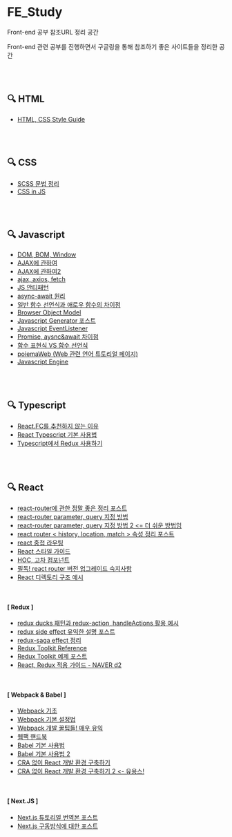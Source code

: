 # **FE_Study**
Front-end 공부 참조URL 정리 공간

Front-end 관련 공부를 진행하면서 구글링을 통해 참조하기 좋은 사이트들을 정리한 공간

<br/>

<br/>

## 🔍 HTML

- [HTML, CSS Style Guide](https://ui.toast.com/fe-guide/ko_HTMLCSS#html-%EB%AC%B8%EC%84%9C-%ED%98%95%EC%8B%9D%EC%9D%84-%EB%AA%85%ED%99%95%ED%95%98%EA%B2%8C-%EC%A7%80%EC%A0%95%ED%95%9C%EB%8B%A4)

<br/>

<br/>

## 🔍 CSS

- [SCSS 문법 정리](https://soooprmx.com/scsssass-%EB%AC%B8%EB%B2%95-%EC%A0%95%EB%A6%AC/)
- [CSS in JS](https://d0gf00t.tistory.com/22)

<br/>

<br/>

## 🔍 Javascript

- [DOM, BOM, Window](https://cbw1030.tistory.com/46)
- [AJAX에 관하여](https://kimcoder.tistory.com/113)
- [AJAX에 관하여2](https://velog.io/@gparkkii/whatisajax)
- [ajax, axios, fetch](https://velog.io/@kysung95/%EA%B0%9C%EB%B0%9C%EC%83%81%EC%8B%9D-Ajax%EC%99%80-Axios-%EA%B7%B8%EB%A6%AC%EA%B3%A0-fetch)
- [JS 안티패턴](https://ui.toast.com/fe-guide/ko_ANTI-PATTERN)
- [async-await 원리](https://medium.com/sjk5766/async-await-%EC%9B%90%EB%A6%AC-cc643f18526d)
- [일반 함수 선언식과 애로우 함수의 차이점](https://ponyozzang.tistory.com/452)
- [Browser Object Model](https://gangzzang.tistory.com/entry/%EC%9E%90%EB%B0%94%EC%8A%A4%ED%81%AC%EB%A6%BD%ED%8A%B8JavaScript-%EB%B8%8C%EB%9D%BC%EC%9A%B0%EC%A0%80-%EA%B0%9D%EC%B2%B4-%EB%AA%A8%EB%8D%B8Browser-Object-Model)
- [Javascript Generator 포스트](https://armadillo-dev.github.io/javascript/what-is-generator/)
- [Javascript EventListener](https://www.zerocho.com/category/JavaScript/post/57432d2aa48729787807c3fc)
- [Promise, aysnc&await 차이점](https://velog.io/@pilyeooong/Promise%EC%99%80-asyncawait-%EC%B0%A8%EC%9D%B4%EC%A0%90)
- [함수 표현식 VS 함수 선언식](https://joshua1988.github.io/web-development/javascript/function-expressions-vs-declarations/)
- [poiemaWeb (Web 관련 언어 튜토리얼 페이지)](https://poiemaweb.com/)
- [Javascript Engine](https://velog.io/@ru_bryunak/%EC%9E%90%EB%B0%94%EC%8A%A4%ED%81%AC%EB%A6%BD%ED%8A%B8-%EA%B8%B0%EC%B4%88-1)

<br/>

<br/>

## 🔍 Typescript

- [React.FC를 추천하지 않는 이유](https://darrengwon.tistory.com/768)
- [React Typescript 기본 사용법](https://darrengwon.tistory.com/165?category=900115)
- [Typescript에서 Redux 사용하기](https://velog.io/@velopert/use-typescript-and-redux-like-a-pro)

<br/>

<br/>

## 🔍 React

- [react-router에 관한 정말 좋은 정리 포스트](https://velopert.com/3417)
- [react-router parameter, query 지정 방법](https://velog.io/@bigbrothershin/%ED%8C%8C%EB%9D%BC%EB%AF%B8%ED%84%B0%EC%99%80-%EC%BF%BC%EB%A6%AC)
- [react-router parameter, query 지정 방법 2 <= 더 쉬운 방법임](https://velog.io/@wiostz98kr/TIL51-l-React-Router-3%ED%83%84)
- [react router < history, location, match > 속성 정리 포스트](https://gongbu-ing.tistory.com/45)
- [react 중첩 라우팅](https://www.daleseo.com/react-router-nested/)
- [React 스타일 가이드](https://code-daniel.tistory.com/29)
- [HOC, 고차 컴포넌트](https://ko.reactjs.org/docs/higher-order-components.html)
- [필독! react router 버전 업그레이드 숙지사항](https://velog.io/@soryeongk/ReactRouterDomV6)
- [React 디렉토리 구조 예시](https://devalice.tistory.com/100)

<br/>

#### **[ Redux ]**

- [redux ducks 패턴과 redux-action, handleActions 활용 예시](https://velopert.com/3358)
- [redux side effect 유익한 설명 포스트](https://blog.javarouka.me/2019/04/02/redux-saga-1/)
- [redux-saga effect 정리](https://velog.io/@bigbrothershin/Redux-Saga%EC%9D%98-%EC%A0%9C%EB%84%88%EB%A0%88%EC%9D%B4%ED%84%B0-%EC%9D%B4%ED%95%B4%ED%95%98%EA%B8%B0)
- [Redux Toolkit Reference](https://soyoung210.github.io/redux-toolkit/)
- [Redux Toolkit 예제 포스트](https://blog.woolta.com/categories/1/posts/204)
- [React, Redux 적용 가이드 - NAVER d2](https://d2.naver.com/helloworld/1848131)

<br/>

#### **[ Webpack & Babel ]**

- [Webpack 기초](https://velog.io/@hih0327/Webpack-%EA%B8%B0%EC%B4%88)
- [Webpack 기본 설정법](https://www.daleseo.com/webpack-config/)
- [Webpack 개발 꿀팁들! 매우 유익](http://52.78.22.201/tutorials/translate/webpack-the-confusing-parts/)
- [웹팩 핸드북](https://joshua1988.github.io/webpack-guide/motivation/why-webpack.html#%EC%9B%B9%ED%8C%A9%EC%9D%98-%EB%93%B1%EC%9E%A5-%EB%B0%B0%EA%B2%BD)
- [Babel 기본 사용법](https://javacpro.tistory.com/77)
- [Babel 기본 사용법 2](https://www.daleseo.com/js-babel/)
- [CRA 없이 React 개발 환경 구축하기](https://hapbbying.tistory.com/130)
- [CRA 없이 React 개발 환경 구축하기 2 <- 유용스!](https://365kim.tistory.com/147)

<br/>

#### **[ Next.JS ]**

- [Next.js 튜토리얼 번역본 포스트](https://jcon.tistory.com/128?category=798379)
- [Next.js 구동방식에 대한 포스트](https://velog.io/@cyranocoding/Next-js-%EA%B5%AC%EB%8F%99%EB%B0%A9%EC%8B%9D-%EA%B3%BC-getInitialProps)

<br/>

<br/>
